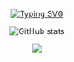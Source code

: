 
<div align="center">

[![Typing SVG](https://readme-typing-svg.demolab.com?font=Fira+Code&duration=1000&pause=1000&color=F7F7F7&background=000000&center=true&vCenter=true&multiline=true&width=750&height=100&lines=Hey%2C+Fellow+developers!+%F0%9F%91%8B;I'm+deeply+interested++in+;%5B+cybersecurity++%5D)](https://git.io/typing-svg)

</div>
<div align="center">

![GitHub stats](https://github-readme-stats.vercel.app/api?username=LeakedByteBuster&show_icons=true&theme=radical)

</div>

<div align="center">
  
<img src="https://skillicons.dev/icons?i=github,git,bash,md,cpp,c,linux,ps" />

</div>

<!--
**Mushigarou/Mushigarou** is a ✨ _special_ ✨ repository because its `README.md` (this file) appears on your GitHub profile.

Here are some ideas to get you started:


- 🌱 I’m currently learning ...
- 👯 I’m looking to collaborate on ...
- 🤔 I’m looking for help with ...
- 💬 Ask me about ... 
- 📫 How to reach me: ...
- 😄 Pronouns: ...
- ⚡ Fun fact: ...
-->
